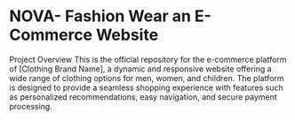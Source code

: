 <h1> NOVA- Fashion Wear an E-Commerce Website</h1>
Project Overview
This is the official repository for the e-commerce platform of [Clothing Brand Name], a dynamic and responsive website offering a wide range of clothing options for men, women, and children. The platform is designed to provide a seamless shopping experience with features such as personalized recommendations, easy navigation, and secure payment processing.









